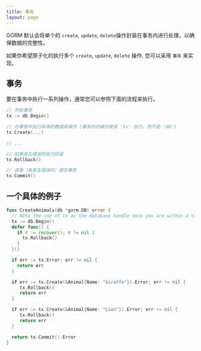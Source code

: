 ```yaml
---
title: 事务
layout: page
---
```

GORM 默认会将单个的 `create`, `update`, `delete`操作封装在事务内进行处理，以确保数据的完整性。

如果你希望原子化的执行多个 `create`, `update`, `delete` 操作, 您可以采用 `事务` 来实现。

## 事务

要在事务中执行一系列操作，通常您可以参照下面的流程来执行。

```go
// 开启事务
tx := db.Begin()

// 在事务中执行具体的数据库操作 (事务内的操作使用 'tx' 执行，而不是 'db')
tx.Create(...)

// ...

// 如果发生错误则执行回滚
tx.Rollback()

// 或者（未发生错误时）提交事务
tx.Commit()
```

## 一个具体的例子

```go
func CreateAnimals(db *gorm.DB) error {
  // Note the use of tx as the database handle once you are within a transaction
  tx := db.Begin()
  defer func() {
    if r := recover(); r != nil {
      tx.Rollback()
    }
  }()

  if err := tx.Error; err != nil {
    return err
  }

  if err := tx.Create(&Animal{Name: "Giraffe"}).Error; err != nil {
     tx.Rollback()
     return err
  }

  if err := tx.Create(&Animal{Name: "Lion"}).Error; err != nil {
     tx.Rollback()
     return err
  }

  return tx.Commit().Error
}
```